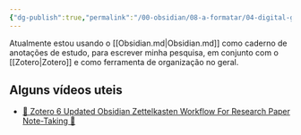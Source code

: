 ```yaml
---
{"dg-publish":true,"permalink":"/00-obsidian/08-a-formatar/04-digital-garden/como-eu-uso-o-obsidian/","tags":["digitalgarden/como"],"created":"2023-07-30T21:56:35.167-03:00","updated":"2023-10-23T12:40:21.313-03:00"}
---
```



Atualmente estou usando o [[Obsidian.md\|Obsidian.md]] como caderno de anotações de estudo, para escrever minha pesquisa, em conjunto com o [[Zotero\|Zotero]] e como ferramenta de organização no geral.


## Alguns vídeos uteis

- [📝️ Zotero 6 Updated Obsidian Zettelkasten Workflow For Research Paper Note-Taking 📝️](https://www.youtube.com/watch?v=mMpVMuGBGe8)
